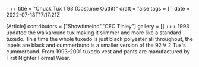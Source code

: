 +++
title = "Chuck Tux 1 93 (Costume Outfit)"
draft = false
tags = [ ]
date = 2022-07-18T17:17:21Z

[Article]
contributors = ["Showtimeinc","CEC Tinley"]
gallery = []
+++
1993 updated the walkaround tux making it slimmer and more like a standard tuxedo. This time the whole tuxedo is just black polyester all throughout, the lapels are black and cummerbund is a smaller version of the 92 V 2 Tux's cummerbund. From 1993-2001 tuxedo vest and pants are manufactured by First Nighter Formal Wear.